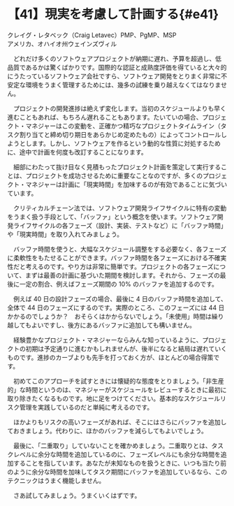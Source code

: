 # 【41】現実を考慮して計画する{#e41}

<div class="author">クレイグ・レタベック（Craig Letavec）<span class="author_title">PMP、PgMP、MSP</span></div>
<div class="author_address">アメリカ、オハイオ州ウェインズヴィル</div>

　どれだけ多くのソフトウェアプロジェクトが納期に遅れ、予算を超過し、低品質であるかは驚くばかりです。国際的な認証と成熟度評価を得ていると大々的にうたっているソフトウェア会社ですら、ソフトウェア開発をとりまく非常に不安定な環境をうまく管理するためには、幾多の試練を乗り越えなくてはなりません。

　プロジェクトの開発進捗は絶えず変化します。当初のスケジュールよりも早く進むこともあれば、もちろん遅れることもあります。たいていの場合、プロジェクト・マネジャーはこの変動を、正確かつ精巧なプロジェクトタイムライン（タスク割り当てと締め切り期日をあらかじめ定めたもの）によってコントロールしようとします。しかし、ソフトウェアを作るという動的な性質に対処するために、途中で計画を何度も改訂することになります。

　細部にわたって抜け目なく見積もったプロジェクト計画を策定して実行することは、プロジェクトを成功させるために重要なことなのですが、多くのプロジェクト・マネジャーは計画に「現実時間」を加味するのが有効であることに気づいています。

　クリティカルチェーン法では、ソフトウェア開発ライフサイクルに特有の変動をうまく扱う手段として、「バッファ」という概念を使います。ソフトウェア開発ライフサイクルの各フェーズ（設計、実装、テストなど）に「バッファ時間」や「現実時間」を取り入れてみましょう。

　バッファ時間を使うと、大幅なスケジュール調整をする必要なく、各フェーズに柔軟性をもたせることができます。バッファ時間を各フェーズにおける不確実性だと考えるのです。やり方は非常に簡単です。プロジェクトの各フェーズについて、まずは最善の計画に基づいた期間を検討します。それから、フェーズの最後に一定の割合、例えばフェーズ期間の 10% のバッファを追加するのです。

　例えば 40 日の設計フェーズの場合、最後に 4 日のバッファ時間を追加して、全体で 44 日のフェーズにするのです。実際のところ、このフェーズには 44 日かかるのでしょうか？　おそらくはかからないでしょう。「未使用」時間は繰り越してもよいですし、後方にあるバッファに追加しても構いません。

　経験豊かなプロジェクト・マネジャーならみんな知っているように、プロジェクトの初期は予定通りに進むかもしれませんが、後半になると結局は遅れていくものです。進捗のカーブよりも先手を打っておく方が、ほとんどの場合得策です。

　初めてこのアプローチを試すときには懐疑的な態度をとりましょう。「非生産的」な時間というのは、マネジャーがスケジュールをレビューするときに最初に取り除きたくなるものです。地に足をつけてください。基本的なスケジュールリスク管理を実践しているのだと単純に考えるのです。

　ほかよりもリスクの高いフェーズがあれば、そこにはさらにバッファを追加しておきましょう。代わりに、ほかのバッファを減らしてもよいでしょう。

　最後に、「二重取り」していないことを確かめましょう。二重取りとは、タスクレベルに余分な時間を追加しているのに、フェーズレベルにも余分な時間を追加することを指しています。あなたが未知なものを扱うときに、いつも当たり前のように余分な時間を加味してタスク期間にバッファを追加しているなら、このテクニックはうまく機能しません。

　さあ試してみましょう。うまくいくはずです。
